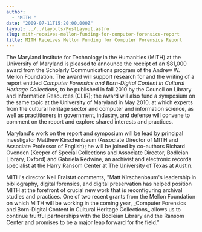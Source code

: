 ```yaml
---
author:
  - "MITH "
date: "2009-07-11T15:20:00.000Z"
layout: ../../layouts/PostLayout.astro
slug: mith-receives-mellon-funding-for-computer-forensics-report
title: MITH Receives Mellon Funding for Computer Forensics Report
---
```


The Maryland Institute for Technology in the Humanities (MITH) at the University of Maryland is pleased to announce the receipt of an \$81,000 award from the Scholarly Communications program of the Andrew W. Mellon Foundation. The award will support research for and the writing of a report entitled _Computer Forensics and Born-Digital Content in Cultural Heritage Collections_, to be published in fall 2010 by the Council on Library and Information Resources (CLIR); the award will also fund a symposium on the same topic at the University of Maryland in May 2010, at which experts from the cultural heritage sector and computer and information science, as well as practitioners in government, industry, and defense will convene to comment on the report and explore shared interests and practices.

Maryland's work on the report and symposium will be lead by principal investigator Matthew Kirschenbaum (Associate Director of MITH and Associate Professor of English); he will be joined by co-authors Richard Ovenden (Keeper of Special Collections and Associate Director, Bodleian Library, Oxford) and Gabriela Redwine, an archivist and electronic records specialist at the Harry Ransom Center at The University of Texas at Austin.

MITH's director Neil Fraistat comments, "Matt Kirschenbaum's leadership in bibliography, digital forensics, and digital preservation has helped position MITH at the forefront of crucial new work that is reconfiguring archival studies and practices. One of two recent grants from the Mellon Foundation on which MITH will be working in the coming year, \_Computer Forensics and Born-Digital Content in Cultural Heritage Collections\_ allows us to continue fruitful partnerships with the Bodleian Library and the Ransom Center and promises to be a major leap forward for the field."
